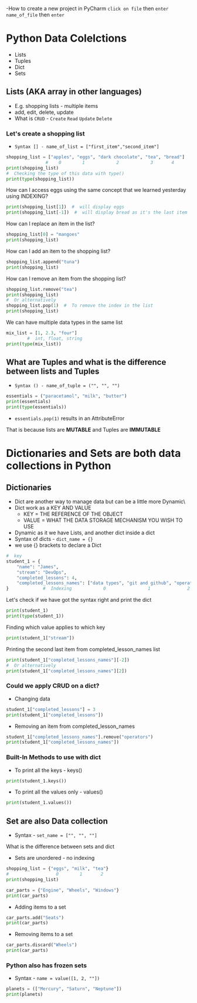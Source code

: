 -How to create a new project in PyCharm `click on file` then `enter name_of_file` then `enter`

# Python Data Colelctions
- Lists
- Tuples
- Dict
- Sets

## Lists (AKA array in other languages)
- E.g. shopping lists - multiple items
- add, edit, delete, update
- What is `CRUD` - `Create` `Read` `Update` `Delete`

### Let's create a shopping list
- `Syntax [] - name_of_list = ["first_item","second_item"]`

```Python
shopping_list = ["apples", "eggs", "dark chocolate", "tea", "bread"]
               #    0        1            2            3       4
print(shopping_list)
#  Checking the type of this data with type()
print(type(shopping_list))
```

How can I access eggs using the same concept that we learned yesterday using INDEXING?
```Python
print(shopping_list[1])  #  will display eggs
print(shopping_list[-1])  #  will display bread as it's the last item
```
How can I replace an item in the list?
```Python
shopping_list[0] = "mangoes"
print(shopping_list)
```
How can I add an item to the shopping list?
```Python
shopping_list.append("tuna")
print(shopping_list)
```
How can I remove an item from the shopping list?
```Python
shopping_list.remove("tea")
print(shopping_list)
#  Or alternatively
shopping_list.pop(1)  #  To remove the index in the list
print(shopping_list)
```
We can have multiple data types in the same list
```Python
mix_list = [1, 2.3, "four"]
        #  int, float, string
print(type(mix_list))
```
##  What are Tuples and what is the difference between lists and Tuples
- `Syntax () - name_of_tuple = ("", "", "")`
```Python
essentials = ("paracetamol", "milk", "butter")
print(essentials)
print(type(essentials))
```
- `essentials.pop(1)`    results in an AttributeError

That is because lists are **MUTABLE** and Tuples are **IMMUTABLE**

#  Dictionaries and Sets are both data collections in Python

##  Dictionaries

-  Dict are another way to manage data but can be a little more Dynamic\
-  Dict work as a KEY AND VALUE
    -  KEY = THE REFERENCE OF THE OBJECT
    -  VALUE = WHAT THE DATA STORAGE MECHANISM YOU WISH TO USE
-  Dynamic as it we have Lists, and another dict inside a dict
-  Syntax of dicts - `dict_name = {}`
-  we use {} brackets to declare a Dict

```Python
#  key
student_1 = {
    "name": "James",
    "stream": "DevOps",
    "completed_lessons": 4,
    "completed_lessons_names": ["data types", "git and github", "operators", "Lists and Tuples"]
}             #  Indexing            0                1              2              3
```

Let's check if we have got the syntax right and print the dict
```Python
print(student_1)
print(type(student_1))
```

Finding which value applies to which key
```Python
print(student_1["stream"])
```

Printing the second last item from completed_lesson_names list
```Python
print(student_1["completed_lessons_names"][-2])
#  Or alternatively
print(student_1["completed_lessons_names"][2])
```
### Could we apply CRUD on a dict?

- Changing data
```Python
student_1["completed_lessons"] = 3
print(student_1["completed_lessons"])
```

- Removing an item from completed_lesson_names
```Python
student_1["completed_lessons_names"].remove("operators")
print(student_1["completed_lessons_names"])
```

###  Built-In Methods to use with dict
-  To print all the keys - keys()
```Python
print(student_1.keys())
```

-  To print all the values only - values()
```Python
print(student_1.values())
```

##  Set are also Data collection
-  Syntax - `set_name = ["", "", ""]`

What is the difference between sets and dict
-  Sets are unordered - no indexing
```Python
shopping_list = {"eggs", "milk", "tea"}
#                  0        1       2
print(shopping_list)

car_parts = {"Engine", "Wheels", "Windows"}
print(car_parts)
```

-  Adding items to a set
```Python
car_parts.add("Seats")
print(car_parts)
```

-  Removing items to a set
```Python
car_parts.discard("Wheels")
print(car_parts)
```

###  Python also has frozen sets
- Syntax - `name = value([1, 2, ""])`
```Python
planets = (["Mercury", "Saturn", "Neptune"])
print(planets)
```